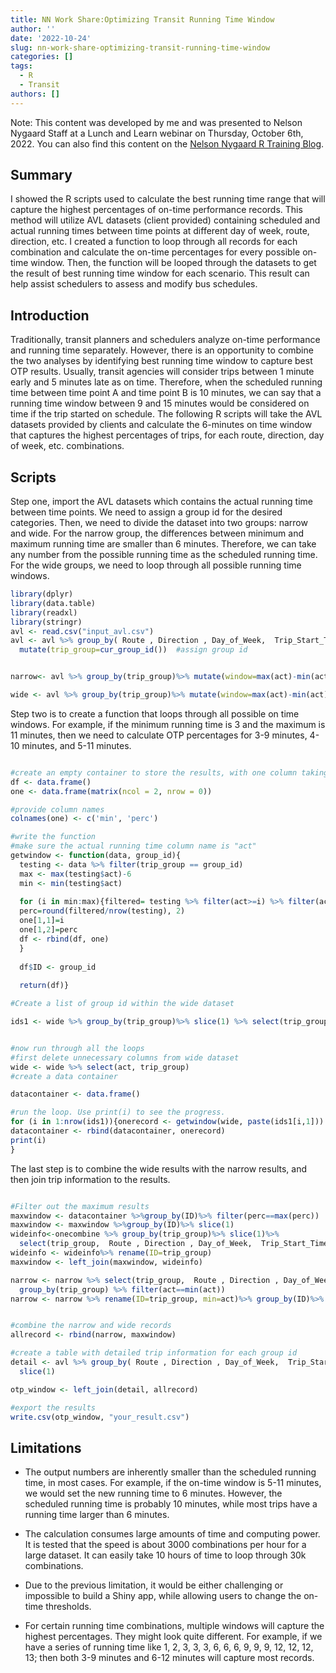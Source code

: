 ```yaml
---
title: NN Work Share:Optimizing Transit Running Time Window
author: ''
date: '2022-10-24'
slug: nn-work-share-optimizing-transit-running-time-window
categories: []
tags:
  - R
  - Transit
authors: []
---
```



Note: This content was developed by me and was presented to Nelson Nygaard Staff at a Lunch and Learn webinar on Thursday, October 6th, 2022. You can also find this content on the [Nelson Nygaard R Training Blog](https://perkinsandwill.github.io/nn_r_training/posts/workshare-session-5/).




## Summary

I showed the R scripts used to calculate the best running time range that will capture the highest percentages of on-time performance records. This method will utilize AVL datasets (client provided) containing scheduled and actual running times between time points at different day of week, route, direction, etc. I created a function to loop through all records for each combination and calculate the on-time percentages for every possible on-time window. Then, the function will be looped through the datasets to get the result of best running time window for each scenario. This result can help assist schedulers to assess and modify bus schedules.

## Introduction

Traditionally, transit planners and schedulers analyze on-time performance and running time separately. However, there is an opportunity to combine the two analyses by identifying best running time window to capture best OTP results. Usually, transit agencies will consider trips between 1 minute early and 5 minutes late as on time. Therefore, when the scheduled running time between time point A and time point B is 10 minutes, we can say that a running time window between 9 and 15 minutes would be considered on time if the trip started on schedule. The following R scripts will take the AVL datasets provided by clients and calculate the 6-minutes on time window that captures the highest percentages of trips, for each route, direction, day of week, etc. combinations.

## Scripts

Step one, import the AVL datasets which contains the actual running time between time points. We need to assign a group id for the desired categories. Then, we need to divide the dataset into two groups: narrow and wide. For the narrow group, the differences between minimum and maximum running time are smaller than 6 minutes. Therefore, we can take any number from the possible running time as the scheduled running time. For the wide groups, we need to loop through all possible running time windows.



```r
library(dplyr)
library(data.table)
library(readxl)
library(stringr)
avl <- read.csv("input_avl.csv")
avl <- avl %>% group_by( Route , Direction , Day_of_Week,  Trip_Start_Time, TP_Pair)%>%
  mutate(trip_group=cur_group_id())  #assign group id


narrow<- avl %>% group_by(trip_group)%>% mutate(window=max(act)-min(act))%>% filter(window <=6)

wide <- avl %>% group_by(trip_group)%>% mutate(window=max(act)-min(act))%>% filter(window >6)


```


Step two is to create a function that loops through all possible on time windows. For example, if the minimum running time is 3 and the maximum is 11 minutes, then we need to calculate OTP percentages for 3-9 minutes, 4-10 minutes, and 5-11 minutes.


```r

#create an empty container to store the results, with one column taking the minimum of the on time window, one column as the percentages
df <- data.frame()
one <- data.frame(matrix(ncol = 2, nrow = 0))

#provide column names
colnames(one) <- c('min', 'perc')

#write the function
#make sure the actual running time column name is "act"
getwindow <- function(data, group_id){
  testing <- data %>% filter(trip_group == group_id)
  max <- max(testing$act)-6
  min <- min(testing$act)
  
  for (i in min:max){filtered= testing %>% filter(act>=i) %>% filter(act<=(i+6)) %>%nrow()
  perc=round(filtered/nrow(testing), 2)
  one[1,1]=i
  one[1,2]=perc
  df <- rbind(df, one)
  }
  
  df$ID <- group_id
  
  return(df)}

#Create a list of group id within the wide dataset

ids1 <- wide %>% group_by(trip_group)%>% slice(1) %>% select(trip_group)


#now run through all the loops
#first delete unnecessary columns from wide dataset
wide <- wide %>% select(act, trip_group)
#create a data container

datacontainer <- data.frame()

#run the loop. Use print(i) to see the progress.
for (i in 1:nrow(ids1)){onerecord <- getwindow(wide, paste(ids1[i,1]))
datacontainer <- rbind(datacontainer, onerecord)
print(i)
}

```



The last step is to combine the wide results with the narrow results, and then join trip information to the results.



```r

#Filter out the maximum results
maxwindow <- datacontainer %>%group_by(ID)%>% filter(perc==max(perc))
maxwindow <- maxwindow %>%group_by(ID)%>% slice(1)
wideinfo<-onecombine %>% group_by(trip_group)%>% slice(1)%>% 
  select(trip_group,  Route , Direction , Day_of_Week,  Trip_Start_Time, TP_Pair )
wideinfo <- wideinfo%>% rename(ID=trip_group)
maxwindow <- left_join(maxwindow, wideinfo)

narrow <- narrow %>% select(trip_group,  Route , Direction , Day_of_Week,  Trip_Start_Time, TP_Pair, act) %>%
  group_by(trip_group) %>% filter(act==min(act))
narrow <- narrow %>% rename(ID=trip_group, min=act)%>% group_by(ID)%>% slice(1)%>% mutate(perc=1)


#combine the narrow and wide records
allrecord <- rbind(narrow, maxwindow)

#create a table with detailed trip information for each group id
detail <- avl %>% group_by( Route , Direction , Day_of_Week,  Trip_Start_Time, TP_Pair)%>%
  slice(1)

otp_window <- left_join(detail, allrecord)

#export the results
write.csv(otp_window, "your_result.csv")

```


## Limitations

* The output numbers are inherently smaller than the scheduled running time, in most cases. For example, if the on-time window is 5-11 minutes, we would set the new running time to 6 minutes. However, the scheduled running time is probably 10 minutes, while most trips have a running time larger than 6 minutes.

* The calculation consumes large amounts of time and computing power. It is tested that the speed is about 3000 combinations per hour for a large dataset. It can easily take 10 hours of time to loop through 30k combinations.

* Due to the previous limitation, it would be either challenging or impossible to build a Shiny app, while allowing users to change the on-time thresholds.

* For certain running time combinations, multiple windows will capture the highest percentages. They might look quite different. For example, if we have a series of running time like 1, 2, 3, 3, 3, 6, 6, 6, 9, 9, 9, 12, 12, 12, 13; then both 3-9 minutes and 6-12 minutes will capture most records.